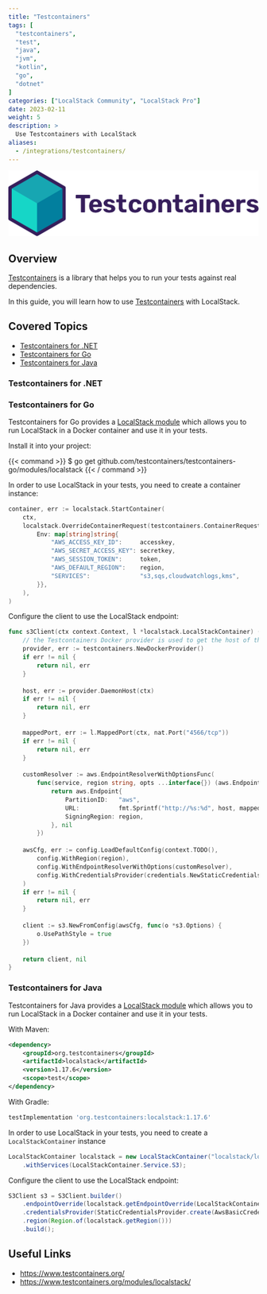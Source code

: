 ```yaml
---
title: "Testcontainers"
tags: [
  "testcontainers",
  "test",
  "java",
  "jvm",
  "kotlin",
  "go",
  "dotnet"
]
categories: ["LocalStack Community", "LocalStack Pro"]
date: 2023-02-11
weight: 5
description: >
  Use Testcontainers with LocalStack
aliases:
  - /integrations/testcontainers/
---
```


<img src="testcontainers-logo.svg" width="600px" alt="Testcontainers logo"><br />

## Overview

[Testcontainers](https://www.testcontainers.com/) is a library that helps you to run your
tests against real dependencies.

In this guide, you will learn how to use [Testcontainers](https://www.testcontainers.com/) 
with LocalStack.

## Covered Topics

* [Testcontainers for .NET](#testcontainers-for-net)
* [Testcontainers for Go](#testcontainers-for-go)
* [Testcontainers for Java](#testcontainers-for-java)

### Testcontainers for .NET

### Testcontainers for Go

Testcontainers for Go provides a [LocalStack module](https://golang.testcontainers.org/modules/localstack/)
which allows you to run LocalStack in a Docker container and use it in your tests.

Install it into your project:

{{< command >}}
$ go get github.com/testcontainers/testcontainers-go/modules/localstack
{{< / command >}}

In order to use LocalStack in your tests, you need to create a container instance:

```go
container, err := localstack.StartContainer(
    ctx,
    localstack.OverrideContainerRequest(testcontainers.ContainerRequest{
        Env: map[string]string{
            "AWS_ACCESS_KEY_ID":     accesskey,
            "AWS_SECRET_ACCESS_KEY": secretkey,
            "AWS_SESSION_TOKEN":     token,
            "AWS_DEFAULT_REGION":    region,
            "SERVICES":              "s3,sqs,cloudwatchlogs,kms",
        }},
    ),
)
```

Configure the client to use the LocalStack endpoint:

```go
func s3Client(ctx context.Context, l *localstack.LocalStackContainer) (*s3.Client, error) {
    // the Testcontainers Docker provider is used to get the host of the Docker daemon
    provider, err := testcontainers.NewDockerProvider()
    if err != nil {
        return nil, err
    }

    host, err := provider.DaemonHost(ctx)
    if err != nil {
        return nil, err
    }

    mappedPort, err := l.MappedPort(ctx, nat.Port("4566/tcp"))
    if err != nil {
        return nil, err
    }

    customResolver := aws.EndpointResolverWithOptionsFunc(
        func(service, region string, opts ...interface{}) (aws.Endpoint, error) {
            return aws.Endpoint{
                PartitionID:   "aws",
                URL:           fmt.Sprintf("http://%s:%d", host, mappedPort.Int()),
                SigningRegion: region,
            }, nil
        })

    awsCfg, err := config.LoadDefaultConfig(context.TODO(),
        config.WithRegion(region),
        config.WithEndpointResolverWithOptions(customResolver),
        config.WithCredentialsProvider(credentials.NewStaticCredentialsProvider(accesskey, secretkey, token)),
    )
    if err != nil {
        return nil, err
    }

    client := s3.NewFromConfig(awsCfg, func(o *s3.Options) {
        o.UsePathStyle = true
    })

    return client, nil
}

```

### Testcontainers for Java

Testcontainers for Java provides a [LocalStack module](https://www.testcontainers.org/modules/localstack/)
which allows you to run LocalStack in a Docker container and use it in your tests.

With Maven:

```xml
<dependency>
    <groupId>org.testcontainers</groupId>
    <artifactId>localstack</artifactId>
    <version>1.17.6</version>
    <scope>test</scope>
</dependency>
```

With Gradle:

```gradle
testImplementation 'org.testcontainers:localstack:1.17.6'
 ```

In order to use LocalStack in your tests, you need to create a `LocalStackContainer` instance

```java
LocalStackContainer localstack = new LocalStackContainer("localstack/localstack:1.4.0")
    .withServices(LocalStackContainer.Service.S3);
```

Configure the client to use the LocalStack endpoint:

```java
S3Client s3 = S3Client.builder()
    .endpointOverride(localstack.getEndpointOverride(LocalStackContainer.Service.S3))
    .credentialsProvider(StaticCredentialsProvider.create(AwsBasicCredentials.create(localstack.getAccessKey(), localstack.getSecretKey())))
    .region(Region.of(localstack.getRegion()))
    .build();
```

## Useful Links

* https://www.testcontainers.org/
* https://www.testcontainers.org/modules/localstack/
